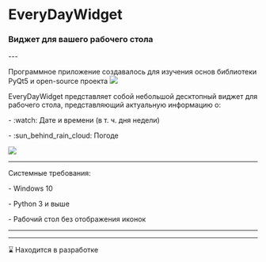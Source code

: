<div id="header">
  <h1>EveryDayWidget</h1>
  <h3>Виджет для вашего рабочего стола</h3>
</div>
---

<div id="description">
  <p>Программное приложение создавалось для изучения основ библиотеки PyQt5 и open-source проекта <a href="https://open-meteo.com/en/docs"><img src="https://img.shields.io/badge/API-OpenMeteo-orange"/></a></p>
  <p>EveryDayWidget представляет собой небольшой десктопный виджет для рабочего стола, представляющий актуальную информацию о:</p>
  <p> - :watch: Дате и времени (в т. ч. дня недели)</p>
  <p> - :sun_behind_rain_cloud: Погоде </p>
</div>

<div id="imgs_desc">
  <img src="https://user-images.githubusercontent.com/71366294/190576830-69569aa7-a63e-4ea5-b7ac-79f610c04dc1.png)"/>

</div>


---

<div id="requirements">
  <p>Системные требования:</p>
  <p>- Windows 10</p>
  <p>- Python 3 и выше</p>
  <p>- Рабочий стол без отображения иконок</p>

---

<div id="plans">
  <p></p>
</div>


---
:hourglass: Находится в разработке

<!--![EveryDayWidget](https://user-images.githubusercontent.com/71366294/188083685-98b676ac-fceb-4a21-8a81-e79c0ec4b3a4.png) --!>
